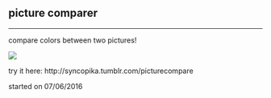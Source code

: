 <h2>picture comparer</h2>
<hr>
<p>compare colors between two pictures!</p>    
<img src="https://66.media.tumblr.com/d303c3fb44352a546102ec35bdea67e6/tumblr_o9y6hsSVfs1rtokg8o1_540.png"></img>
<p> try it here: http://syncopika.tumblr.com/picturecompare </p>
<p>started on 07/06/2016</p>
